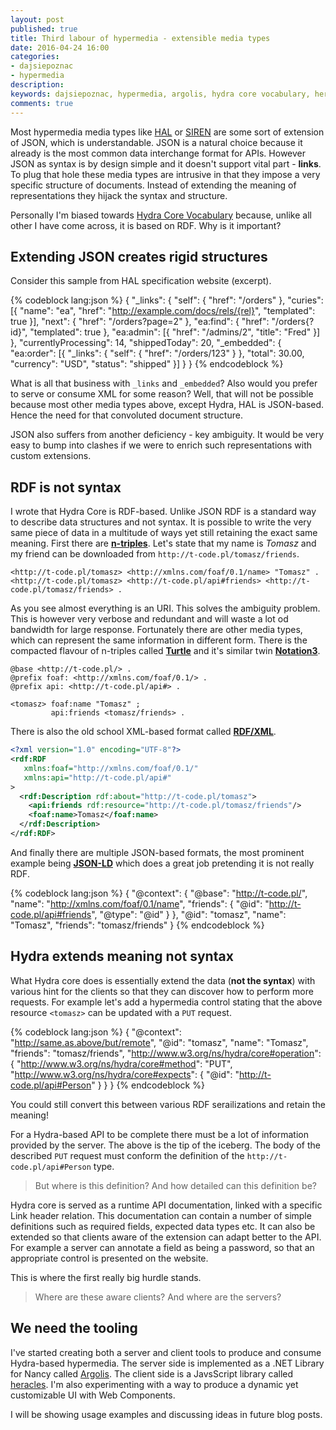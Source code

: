 ```yaml
---
layout: post
published: true
title: Third labour of hypermedia - extensible media types
date: 2016-04-24 16:00
categories:
- dajsiepoznac
- hypermedia
description: 
keywords: dajsiepoznac, hypermedia, argolis, hydra core vocabulary, heracles
comments: true
---
```


Most hypermedia media types like [HAL][HAL] or [SIREN][SIREN] are some sort of extension of JSON, which is understandable.
JSON is a natural choice because it already is the most common data interchange format for APIs. However JSON as syntax 
is by design simple and it doesn't support vital part - **links**. To plug that hole these media types are intrusive in
that they impose a very specific structure of documents. Instead of extending the meaning of representations they hijack
the syntax and structure.

Personally I'm biased towards [Hydra Core Vocabulary][hydra] because, unlike all other I have come across, it is based on
RDF. Why is it important?

<!--more-->

## Extending JSON creates rigid structures 

Consider this sample from HAL specification website (excerpt).

{% codeblock lang:json %}
{
    "_links": {
        "self": { "href": "/orders" },
        "curies": [{ "name": "ea", "href": "http://example.com/docs/rels/{rel}", "templated": true }],
        "next": { "href": "/orders?page=2" },
        "ea:find": {
            "href": "/orders{?id}",
            "templated": true
        },
        "ea:admin": [{
            "href": "/admins/2",
            "title": "Fred"
        }]
    },
    "currentlyProcessing": 14,
    "shippedToday": 20,
    "_embedded": {
        "ea:order": [{
            "_links": {
                "self": { "href": "/orders/123" }
            },
            "total": 30.00,
            "currency": "USD",
            "status": "shipped"
        }]
    }
}
{% endcodeblock %}

What is all that business with `_links` and `_embedded`? Also would you prefer to serve or consume XML for some reason?
Well, that will not be possible because most other media types above, except Hydra, HAL is JSON-based. Hence the need for
that convoluted document structure. 

JSON also suffers from another deficiency - key ambiguity. It would be very easy to bump into clashes if we were to enrich
such representations with custom extensions.

## RDF is not syntax

I wrote that Hydra Core is RDF-based. Unlike JSON RDF is a standard way to describe data structures and not syntax. It is
possible to write the very same piece of data in a multitude of ways yet still retaining the exact same meaning. First
there are [**n-triples**][nt]. Let's state that my name is *Tomasz* and my friend can be downloaded from `http://t-code.pl/tomasz/friends`.

``` text
<http://t-code.pl/tomasz> <http://xmlns.com/foaf/0.1/name> "Tomasz" .
<http://t-code.pl/tomasz> <http://t-code.pl/api#friends> <http://t-code.pl/tomasz/friends> .
```

As you see almost everything is an URI. This solves the ambiguity problem. This is however very verbose and redundant and
will waste a lot od bandwidth for large response. Fortunately there are other media types, which can represent the same
information in different form. There is the compacted flavour of n-triples called [**Turtle**][ttl] and it's similar twin
[**Notation3**][n3].

``` text
@base <http://t-code.pl/> .
@prefix foaf: <http://xmlns.com/foaf/0.1/> .
@prefix api: <http://t-code.pl/api#> .

<tomasz> foaf:name "Tomasz" ;
         api:friends <tomasz/friends> .
```

There is also the old school XML-based format called [**RDF/XML**][rdfxml].

``` xml
<?xml version="1.0" encoding="UTF-8"?>
<rdf:RDF
   xmlns:foaf="http://xmlns.com/foaf/0.1/"
   xmlns:api="http://t-code.pl/api#"
>
  <rdf:Description rdf:about="http://t-code.pl/tomasz">
    <api:friends rdf:resource="http://t-code.pl/tomasz/friends"/>
    <foaf:name>Tomasz</foaf:name>
  </rdf:Description>
</rdf:RDF>
```

And finally there are multiple JSON-based formats, the most prominent example being [**JSON-LD**][ld] which does a great
job pretending it is not really RDF.

{% codeblock lang:json %}
{
    "@context": {
        "@base": "http://t-code.pl/",
        "name": "http://xmlns.com/foaf/0.1/name",
        "friends": {
            "@id": "http://t-code.pl/api#friends",
            "@type": "@id"
        }
    },
    "@id": "tomasz",
    "name": "Tomasz",
    "friends": "tomasz/friends"
}
{% endcodeblock %}

## Hydra extends meaning not syntax

What Hydra core does is essentially extend the data (**not the syntax**) with various hint for the clients so that they
can discover how to perform more requests. For example let's add a hypermedia control stating that the above resource
`<tomasz>` can be updated with a `PUT` request.

{% codeblock lang:json %}
{
    "@context": "http://same.as.above/but/remote",
    "@id": "tomasz",
    "name": "Tomasz",
    "friends": "tomasz/friends",
    "http://www.w3.org/ns/hydra/core#operation": {
        "http://www.w3.org/ns/hydra/core#method": "PUT",
        "http://www.w3.org/ns/hydra/core#expects": { 
            "@id": "http://t-code.pl/api#Person"
        }
    }
}
{% endcodeblock %}

You could still convert this between various RDF serailizations and retain the meaning!

For a Hydra-based API to be complete there must be a lot of information provided by the server. The above is the tip of
the iceberg. The body of the described `PUT` request must conform the definition of the `http://t-code.pl/api#Person` type.

> But where is this definition? And how detailed can this definition be? 
 
Hydra core is served as a runtime API documentation, linked with a specific Link header relation. This documentation can
contain a number of simple definitions such as required fields, expected data types etc. It can also be extended so that
clients aware of the extension can adapt better to the API. For example a server can annotate a field as being a password,
so that an appropriate control is presented on the website.

This is where the first really big hurdle stands. 

> Where are these aware clients? And where are the servers? 

## We need the tooling

I've started creating both a server and client tools to produce and consume Hydra-based hypermedia. The server side is 
implemented as a .NET Library for Nancy called [Argolis][Argolis]. The client side is a JavsScript library called 
[heracles][heracles]. I'm also experimenting with a way to produce a dynamic yet customizable UI with Web Components.

I will be showing usage examples and discussing ideas in future blog posts.

[HAL]: http://stateless.co/hal_specification.html
[coll]: http://amundsen.com/media-types/collection/
[SIREN]: https://github.com/kevinswiber/siren
[narwhl]: http://www.narwhl.com/
[hydra]: http://hydra-cg.com/spec/latest/core/
[nt]: https://www.w3.org/2001/sw/RDFCore/ntriples/
[n3]: https://www.w3.org/TeamSubmission/n3/
[ld]: http://json-ld.org
[ttl]: https://www.w3.org/TR/2014/REC-turtle-20140225/
[rdfxml]: https://www.w3.org/TR/2014/REC-rdf-syntax-grammar-20140225/
[heracles]: http://github/com/wikibus/heracles
[Argolis]: http://github/com/wikibus/Argolis